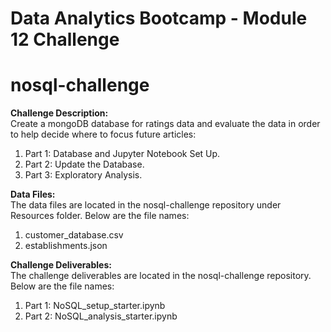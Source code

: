# Data Analytics Bootcamp - Module 12 Challenge
# nosql-challenge

<b>Challenge Description:</b><br>
Create a mongoDB database for ratings data and evaluate the data in order to help decide where to focus future articles:<br>
  1. Part 1: Database and Jupyter Notebook Set Up.<br>
  2. Part 2: Update the Database.<br>
  3. Part 3: Exploratory Analysis.<br>

<b>Data Files:</b><br>
The data files are located in the nosql-challenge repository under Resources folder. Below are the file names:<br>
1. customer_database.csv<br>
2. establishments.json<br>

<b>Challenge Deliverables:</b><br>
The challenge deliverables are located in the nosql-challenge repository. Below are the file names:<br>
1. Part 1: NoSQL_setup_starter.ipynb<br>
2. Part 2: NoSQL_analysis_starter.ipynb<br>
